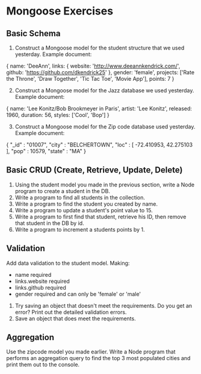 # Mongoose Exercises

## Basic Schema

1. Construct a Mongoose model for the student structure that we used yesterday. Example document:

{
  name: 'DeeAnn',
  links: {
    website: 'http://www.deeannkendrick.com/',
    github: 'https://github.com/dkendrick25'
  },
  gender: 'female',
  projects: ['Rate the Throne', 'Draw Together', 'Tic Tac Toe', 'Movie App'],
  points: 7
}

2. Construct a Mongoose model for the Jazz database we used yesterday. Example document:

{
  name: 'Lee Konitz/Bob Brookmeyer in Paris',
  artist: 'Lee Konitz',
  released: 1960,
  duration: 56,
  styles: ['Cool', 'Bop']
}

3. Construct a Mongoose model for the Zip code database used yesterday. Example document:

{
    "_id" : "01007",
    "city" : "BELCHERTOWN",
    "loc" : [
        -72.410953,
        42.275103
    ],
    "pop" : 10579,
    "state" : "MA"
}

## Basic CRUD (Create, Retrieve, Update, Delete)

1. Using the student model you made in the previous section, write a Node program to create a student in the DB.
2. Write a program to find all students in the collection.
3. Write a program to find the student you created by name.
4. Write a program to update a student's point value to 15.
5. Write a program to first find that student, retrieve his ID, then remove that student in the DB by id.
6. Write a program to increment a students points by 1.

## Validation

Add data validation to the student model. Making:

* name required
* links.website required
* links.github required
* gender required and can only be 'female' or 'male'

1. Try saving an object that doesn't meet the requirements. Do you get an error? Print out the detailed validation errors.
2. Save an object that does meet the requirements.

## Aggregation

Use the zipcode model you made earlier. Write a Node program that performs an aggregation query to find the top 3 most populated cities and print them out to the console.
